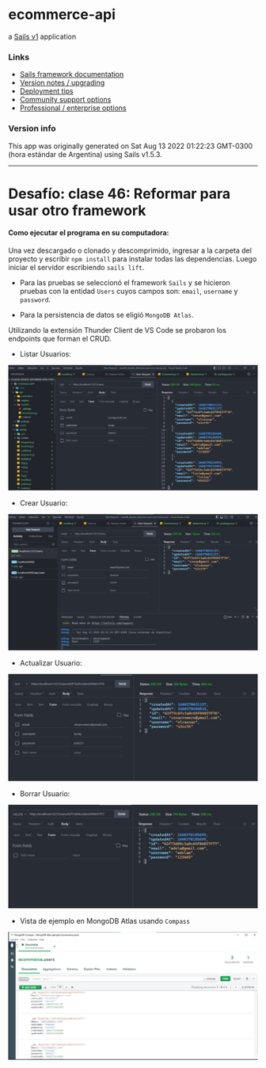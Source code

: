 # ecommerce-api

a [Sails v1](https://sailsjs.com) application


### Links

+ [Sails framework documentation](https://sailsjs.com/get-started)
+ [Version notes / upgrading](https://sailsjs.com/documentation/upgrading)
+ [Deployment tips](https://sailsjs.com/documentation/concepts/deployment)
+ [Community support options](https://sailsjs.com/support)
+ [Professional / enterprise options](https://sailsjs.com/enterprise)


### Version info

This app was originally generated on Sat Aug 13 2022 01:22:23 GMT-0300 (hora estándar de Argentina) using Sails v1.5.3.

<!-- Internally, Sails used [`sails-generate@2.0.7`](https://github.com/balderdashy/sails-generate/tree/v2.0.7/lib/core-generators/new). -->



<!--
Note:  Generators are usually run using the globally-installed `sails` CLI (command-line interface).  This CLI version is _environment-specific_ rather than app-specific, thus over time, as a project's dependencies are upgraded or the project is worked on by different developers on different computers using different versions of Node.js, the Sails dependency in its package.json file may differ from the globally-installed Sails CLI release it was originally generated with.  (Be sure to always check out the relevant [upgrading guides](https://sailsjs.com/upgrading) before upgrading the version of Sails used by your app.  If you're stuck, [get help here](https://sailsjs.com/support).)
-->
<hr>

# Desafío: clase 46: Reformar para usar otro framework
#### Como ejecutar el programa en su computadora:

Una vez descargado o clonado y descomprimido, ingresar a la carpeta del proyecto y escribir `npm install` para instalar todas las dependencias.
Luego iniciar el servidor escribiendo `sails lift`.

* Para las pruebas se seleccionó el framework `Sails` y se hicieron pruebas con la entidad `Users` cuyos campos son: `email`, `username` y `password`.

* Para la persistencia de datos se eligió `MongoDB Atlas`.

Utilizando la extensión Thunder Client de VS Code se probaron los endpoints que forman el CRUD.

* Listar Usuarios:
<img src="/assets/images/screenshots/get_users.jpg" alt="create_user"/>

* Crear Usuario:
<img src="/assets/images/screenshots/create_user.jpg" alt="create_user"/>

* Actualizar Usuario:
<img src="/assets/images/screenshots/put_users.jpg" alt="create_user"/>

* Borrar Usuario:
<img src="/assets/images/screenshots/delete_user.jpg" alt="create_user"/>

* Vista de ejemplo en MongoDB Atlas usando `Compass`
<img src="/assets/images/screenshots/mongo_atlas.jpg" alt="create_user"/>
